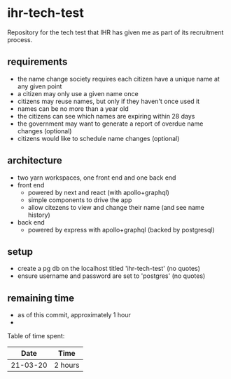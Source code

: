 # ihr-tech-test
Repository for the tech test that IHR has given me as part of its recruitment process.

## requirements
- the name change society requires each citizen have a unique name at any given point
- a citizen may only use a given name once
- citizens may reuse names, but only if they haven't once used it
- names can be no more than a year old
- the citizens can see which names are expiring within 28 days
- the government may want to generate a report of overdue name changes (optional)
- citizens would like to schedule name changes (optional)

## architecture
- two yarn workspaces, one front end and one back end
- front end
    - powered by next and react (with apollo+graphql)
    - simple components to drive the app
    - allow citezens to view and change their name (and see name history)
- back end
    - powered by express with apollo+graphql (backed by postgresql)

## setup
- create a pg db on the localhost titled 'ihr-tech-test' (no quotes)
- ensure username and password are set to 'postgres' (no quotes)

## remaining time
- as of this commit, approximately 1 hour
- 
Table of time spent:

|  Date  |  Time  |
|--------|--------|
|21-03-20|2 hours |
